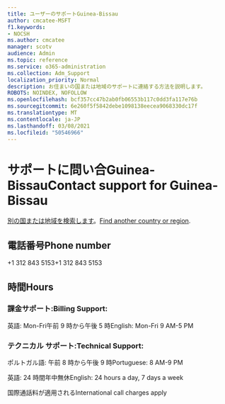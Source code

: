 ```yaml
---
title: ユーザーのサポートGuinea-Bissau
author: cmcatee-MSFT
f1.keywords:
- NOCSH
ms.author: cmcatee
manager: scotv
audience: Admin
ms.topic: reference
ms.service: o365-administration
ms.collection: Adm_Support
localization_priority: Normal
description: お住まいの国または地域のサポートに連絡する方法を説明します。
ROBOTS: NOINDEX, NOFOLLOW
ms.openlocfilehash: bcf357cc47b2ab0fb06553b117c0dd3fa117e76b
ms.sourcegitcommit: 6e260f5f5842debe1098138eecea9068330dc17f
ms.translationtype: MT
ms.contentlocale: ja-JP
ms.lasthandoff: 03/08/2021
ms.locfileid: "50546966"
---
```

# <a name="contact-support-for-guinea-bissau"></a><span data-ttu-id="7ea8e-103">サポートに問い合Guinea-Bissau</span><span class="sxs-lookup"><span data-stu-id="7ea8e-103">Contact support for Guinea-Bissau</span></span>

<span data-ttu-id="7ea8e-104">[別の国または地域を検索します](../contact-support-for-business-products.md)。</span><span class="sxs-lookup"><span data-stu-id="7ea8e-104">[Find another country or region](../contact-support-for-business-products.md).</span></span>

## <a name="phone-number"></a><span data-ttu-id="7ea8e-105">電話番号</span><span class="sxs-lookup"><span data-stu-id="7ea8e-105">Phone number</span></span>
<span data-ttu-id="7ea8e-106">+1 312 843 5153</span><span class="sxs-lookup"><span data-stu-id="7ea8e-106">+1 312 843 5153</span></span>

## <a name="hours"></a><span data-ttu-id="7ea8e-107">時間</span><span class="sxs-lookup"><span data-stu-id="7ea8e-107">Hours</span></span>
### <a name="billing-support"></a><span data-ttu-id="7ea8e-108">課金サポート:</span><span class="sxs-lookup"><span data-stu-id="7ea8e-108">Billing Support:</span></span>

<span data-ttu-id="7ea8e-109">英語: Mon-Fri午前 9 時から午後 5 時</span><span class="sxs-lookup"><span data-stu-id="7ea8e-109">English: Mon-Fri 9 AM-5 PM</span></span>

### <a name="technical-support"></a><span data-ttu-id="7ea8e-110">テクニカル サポート:</span><span class="sxs-lookup"><span data-stu-id="7ea8e-110">Technical Support:</span></span>

<span data-ttu-id="7ea8e-111">ポルトガル語: 午前 8 時から午後 9 時</span><span class="sxs-lookup"><span data-stu-id="7ea8e-111">Portuguese: 8 AM-9 PM</span></span>

<span data-ttu-id="7ea8e-112">英語: 24 時間年中無休</span><span class="sxs-lookup"><span data-stu-id="7ea8e-112">English: 24 hours a day, 7 days a week</span></span>

<span data-ttu-id="7ea8e-113">国際通話料が適用される</span><span class="sxs-lookup"><span data-stu-id="7ea8e-113">International call charges apply</span></span>
